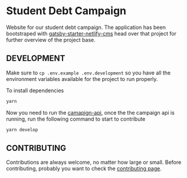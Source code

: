 # Student Debt Campaign

Website for our student debt campaign. The application has been bootstraped with [gatsby-starter-netlify-cms](https://github.com/netlify-templates/gatsby-starter-netlify-cms) head over that project for further overview of the project base.

## DEVELOPMENT

Make sure to `cp .env.example .env.development` so you have all the environment variables available for the project to run properly.

To install dependencies

```bash
yarn
```

Now you need to run the [camapign-api](https://github.com/debtcollective/campaign-api), once the the campaign api is running, run the following command to start to contribute

```bash
yarn develop
```

## CONTRIBUTING

Contributions are always welcome, no matter how large or small. Before contributing, probably you want to check the [contributing page](CONTRIBUTING.md).
